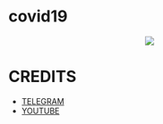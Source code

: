 # covid19

<p align="center">
  <a href="https://www.python.org">
    <img src="http://ForTheBadge.com/images/badges/made-with-python.svg">
  </a>
</p>

# CREDITS
- [TELEGRAM ](https://t.me/lntechnical)
- [YOUTUBE](https://youtube.com/c/LNtechnical)



